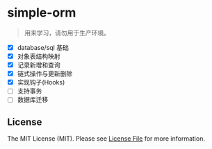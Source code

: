 # simple-orm

> 用来学习，请勿用于生产环境。

- [x] database/sql 基础
- [x] 对象表结构映射
- [x] 记录新增和查询
- [x] 链式操作与更新删除
- [x] 实现钩子(Hooks)
- [ ] 支持事务
- [ ] 数据库迁移

## License

The MIT License (MIT). Please see [License File](LICENSE) for more information.